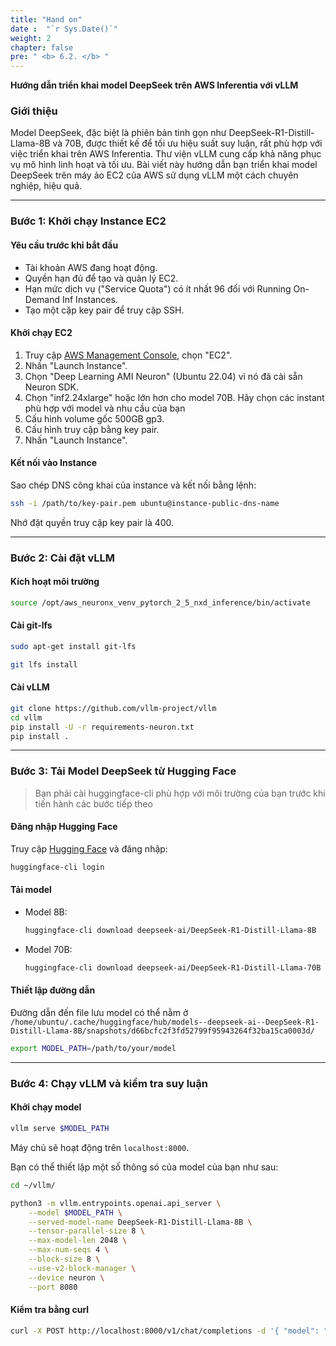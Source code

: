 ```yaml
---
title: "Hand on"
date :  "`r Sys.Date()`" 
weight: 2
chapter: false
pre: " <b> 6.2. </b> "
---
```

**Hướng dẫn triển khai model DeepSeek trên AWS Inferentia với vLLM**

### Giới thiệu
Model DeepSeek, đặc biệt là phiên bản tinh gọn như DeepSeek-R1-Distill-Llama-8B và 70B, được thiết kế để tối ưu hiệu suất suy luận, rất phù hợp với việc triển khai trên AWS Inferentia. Thư viện vLLM cung cấp khả năng phục vụ mô hình linh hoạt và tối ưu. Bài viết này hướng dẫn bạn triển khai model DeepSeek trên máy ảo EC2 của AWS sử dụng vLLM một cách chuyên nghiệp, hiệu quả.

---

### Bước 1: Khởi chạy Instance EC2

#### Yêu cầu trước khi bắt đầu
- Tài khoản AWS đang hoạt động.
- Quyền hạn đủ để tạo và quản lý EC2.
- Hạn mức dịch vụ ("Service Quota") có ít nhất 96 đối với Running On-Demand Inf Instances.
- Tạo một cặp key pair để truy cập SSH.

#### Khởi chạy EC2
1. Truy cập [AWS Management Console](https://console.aws.amazon.com/), chọn "EC2".
2. Nhấn "Launch Instance".
3. Chọn "Deep Learning AMI Neuron" (Ubuntu 22.04) vì nó đã cài sẵn Neuron SDK.
4. Chọn "inf2.24xlarge" hoặc lớn hơn cho model 70B. Hãy chọn các instant phù hợp với model và nhu cầu của bạn
5. Cấu hình volume gốc 500GB gp3.
6. Cấu hình truy cập bằng key pair.
7. Nhấn "Launch Instance".

#### Kết nối vào Instance
Sao chép DNS công khai của instance và kết nối bằng lệnh:
```bash
ssh -i /path/to/key-pair.pem ubuntu@instance-public-dns-name
```
Nhớ đặt quyền truy cập key pair là 400.

---

### Bước 2: Cài đặt vLLM

#### Kích hoạt môi trường
```bash
source /opt/aws_neuronx_venv_pytorch_2_5_nxd_inference/bin/activate
```

#### Cài git-lfs
```bash
sudo apt-get install git-lfs
```
```bash
git lfs install
```

#### Cài vLLM
```bash
git clone https://github.com/vllm-project/vllm
cd vllm
pip install -U -r requirements-neuron.txt
pip install .
```

---

### Bước 3: Tải Model DeepSeek từ Hugging Face

> Bạn phải cài huggingface-cli phù hợp với môi trường của bạn trước khi tiến hành các bước tiếp theo

#### Đăng nhập Hugging Face
Truy cập [Hugging Face](https://huggingface.co/settings/tokens) và đăng nhập:

```bash
huggingface-cli login
```

#### Tải model
- Model 8B:
  ```bash
  huggingface-cli download deepseek-ai/DeepSeek-R1-Distill-Llama-8B
  ```
- Model 70B:
  ```bash
  huggingface-cli download deepseek-ai/DeepSeek-R1-Distill-Llama-70B
  ```

#### Thiết lập đường dẫn
Đường dẫn đến file lưu model có thể nằm ở `/home/ubuntu/.cache/huggingface/hub/models--deepseek-ai--DeepSeek-R1-Distill-Llama-8B/snapshots/d66bcfc2f3fd52799f95943264f32ba15ca0003d/`
```bash
export MODEL_PATH=/path/to/your/model
```

---

### Bước 4: Chạy vLLM và kiểm tra suy luận

#### Khởi chạy model
```bash
vllm serve $MODEL_PATH
```
Máy chủ sẽ hoạt động trên `localhost:8000`.

Bạn có thể thiết lập một số thông só của model của bạn như sau:

```bash
cd ~/vllm/

python3 -m vllm.entrypoints.openai.api_server \
    --model $MODEL_PATH \
    --served-model-name DeepSeek-R1-Distill-Llama-8B \
    --tensor-parallel-size 8 \
    --max-model-len 2048 \
    --max-num-seqs 4 \
    --block-size 8 \
    --use-v2-block-manager \
    --device neuron \
    --port 8080
```

#### Kiểm tra bằng curl
```bash
curl -X POST http://localhost:8000/v1/chat/completions -d '{ "model": "deepseek-r1-distill-lama-8b", "messages": [ { "role": "user", "content": "Hello, world!" } ] }'
```

